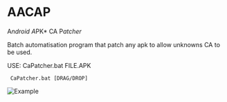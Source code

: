 # AACAP
A*ndroid A*PK* CA P*atcher*

Batch automatisation program that patch any apk to allow unknowns CA to be used.

USE: CaPatcher.bat FILE.APK
  
     CaPatcher.bat [DRAG/DROP]
    

![Example](https://i.ibb.co/JtGKW1b/explorer-TNPx-E8-PZpp.png)

